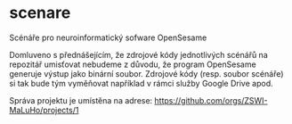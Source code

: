 # scenare
Scénáře pro neuroinformatický sofware OpenSesame

Domluveno s přednášejícím, že zdrojové kódy jednotlivých scénářů na repozitář umisťovat nebudeme z důvodu, že program OpenSesame generuje výstup jako binární soubor. Zdrojové kódy (resp. soubor scénáře) si tak bude tým vyměňovat například v rámci služby Google Drive apod.

Správa projektu je umístěna na adrese: https://github.com/orgs/ZSWI-MaLuHo/projects/1
